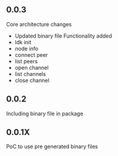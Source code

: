 ## 0.0.3
Core architecture changes
- Updated binary file
  Functionality added
- ldk init
- node info
- connect peer
- list peers
- open channel
- list channels
- close channel
## 0.0.2
Including binary file in package
## 0.0.1X
PoC to use pre generated binary files